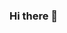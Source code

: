 ### Hi there 👋




<!--
**Sh4dowPri3st/Sh4dowPri3st** is a ✨ _special_ ✨ repository because its `README.md` (this file) appears on your GitHub profile.

Here are some ideas to get you started:

- 🔭 I’m currently working on ...
- 🌱 I’m currently learning ...
- 👯 I’m looking to collaborate on ...
- 🤔 I’m looking for help with ...
- 💬 Ask me about ...
- 📫 How to reach me: ...
- 😄 Pronouns: ...
- ⚡ Fun fact: ...


🛸
🧉 
🗽
🧙‍♂️ 
🔮
🌳  
🃏  
🐈
⚛︎ 
🅰️ 
🪀
⛅️ 
🧶 
🧠
👁
🧿 
⚗️
🧮 
🦄 
👨‍🍳 
🧑🏽‍💻
-->
